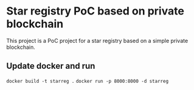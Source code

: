 # Star registry PoC based on private blockchain

This project is a PoC project for a star registry based on a simple private blockchain.

## Update docker and run

`docker build -t starreg .`
`docker run -p 8000:8000 -d starreg`

